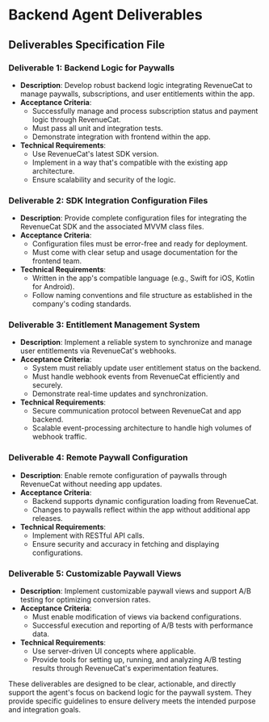 
# Backend Agent Deliverables

## Deliverables Specification File

### Deliverable 1: Backend Logic for Paywalls
- **Description**: Develop robust backend logic integrating RevenueCat to manage paywalls, subscriptions, and user entitlements within the app.
- **Acceptance Criteria**: 
  - Successfully manage and process subscription status and payment logic through RevenueCat.
  - Must pass all unit and integration tests.
  - Demonstrate integration with frontend within the app.
- **Technical Requirements**:
  - Use RevenueCat's latest SDK version.
  - Implement in a way that's compatible with the existing app architecture.
  - Ensure scalability and security of the logic.

### Deliverable 2: SDK Integration Configuration Files
- **Description**: Provide complete configuration files for integrating the RevenueCat SDK and the associated MVVM class files.
- **Acceptance Criteria**:
  - Configuration files must be error-free and ready for deployment.
  - Must come with clear setup and usage documentation for the frontend team.
- **Technical Requirements**:
  - Written in the app's compatible language (e.g., Swift for iOS, Kotlin for Android).
  - Follow naming conventions and file structure as established in the company's coding standards.

### Deliverable 3: Entitlement Management System
- **Description**: Implement a reliable system to synchronize and manage user entitlements via RevenueCat's webhooks.
- **Acceptance Criteria**:
  - System must reliably update user entitlement status on the backend.
  - Must handle webhook events from RevenueCat efficiently and securely.
  - Demonstrate real-time updates and synchronization.
- **Technical Requirements**:
  - Secure communication protocol between RevenueCat and app backend.
  - Scalable event-processing architecture to handle high volumes of webhook traffic.

### Deliverable 4: Remote Paywall Configuration
- **Description**: Enable remote configuration of paywalls through RevenueCat without needing app updates.
- **Acceptance Criteria**:
  - Backend supports dynamic configuration loading from RevenueCat.
  - Changes to paywalls reflect within the app without additional app releases.
- **Technical Requirements**:
  - Implement with RESTful API calls.
  - Ensure security and accuracy in fetching and displaying configurations.

### Deliverable 5: Customizable Paywall Views
- **Description**: Implement customizable paywall views and support A/B testing for optimizing conversion rates.
- **Acceptance Criteria**:
  - Must enable modification of views via backend configurations.
  - Successful execution and reporting of A/B tests with performance data.
- **Technical Requirements**:
  - Use server-driven UI concepts where applicable.
  - Provide tools for setting up, running, and analyzing A/B testing results through RevenueCat's experimentation features.

These deliverables are designed to be clear, actionable, and directly support the agent's focus on backend logic for the paywall system. They provide specific guidelines to ensure delivery meets the intended purpose and integration goals.
